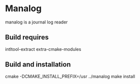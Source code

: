 # Manalog
manalog is a journal log reader

## Build requires
intltool-extract
extra-cmake-modules

## Build and installation
cmake -DCMAKE_INSTALL_PREFIX=/usr ../manalog
make install

